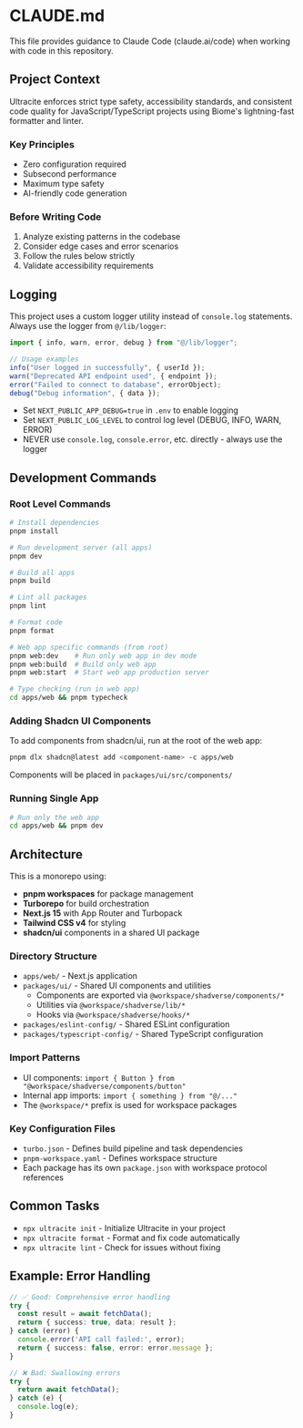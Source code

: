 # CLAUDE.md

This file provides guidance to Claude Code (claude.ai/code) when working with code in this repository.

## Project Context

Ultracite enforces strict type safety, accessibility standards, and consistent code quality for JavaScript/TypeScript projects using Biome's lightning-fast formatter and linter.

### Key Principles
- Zero configuration required
- Subsecond performance
- Maximum type safety
- AI-friendly code generation

### Before Writing Code
1. Analyze existing patterns in the codebase
2. Consider edge cases and error scenarios
3. Follow the rules below strictly
4. Validate accessibility requirements


## Logging

This project uses a custom logger utility instead of `console.log` statements. Always use the logger from `@/lib/logger`:

```typescript
import { info, warn, error, debug } from "@/lib/logger";

// Usage examples
info("User logged in successfully", { userId });
warn("Deprecated API endpoint used", { endpoint });
error("Failed to connect to database", errorObject);
debug("Debug information", { data });
```

- Set `NEXT_PUBLIC_APP_DEBUG=true` in `.env` to enable logging
- Set `NEXT_PUBLIC_LOG_LEVEL` to control log level (DEBUG, INFO, WARN, ERROR)
- NEVER use `console.log`, `console.error`, etc. directly - always use the logger

## Development Commands

### Root Level Commands

```bash
# Install dependencies
pnpm install

# Run development server (all apps)
pnpm dev

# Build all apps
pnpm build

# Lint all packages
pnpm lint

# Format code
pnpm format

# Web app specific commands (from root)
pnpm web:dev    # Run only web app in dev mode
pnpm web:build  # Build only web app
pnpm web:start  # Start web app production server

# Type checking (run in web app)
cd apps/web && pnpm typecheck
```

### Adding Shadcn UI Components

To add components from shadcn/ui, run at the root of the web app:

```bash
pnpm dlx shadcn@latest add <component-name> -c apps/web
```

Components will be placed in `packages/ui/src/components/`

### Running Single App

```bash
# Run only the web app
cd apps/web && pnpm dev
```

## Architecture

This is a monorepo using:

- **pnpm workspaces** for package management
- **Turborepo** for build orchestration
- **Next.js 15** with App Router and Turbopack
- **Tailwind CSS v4** for styling
- **shadcn/ui** components in a shared UI package

### Directory Structure

- `apps/web/` - Next.js application
- `packages/ui/` - Shared UI components and utilities
  - Components are exported via `@workspace/shadverse/components/*`
  - Utilities via `@workspace/shadverse/lib/*`
  - Hooks via `@workspace/shadverse/hooks/*`
- `packages/eslint-config/` - Shared ESLint configuration
- `packages/typescript-config/` - Shared TypeScript configuration

### Import Patterns

- UI components: `import { Button } from "@workspace/shadverse/components/button"`
- Internal app imports: `import { something } from "@/..."`
- The `@workspace/*` prefix is used for workspace packages

### Key Configuration Files

- `turbo.json` - Defines build pipeline and task dependencies
- `pnpm-workspace.yaml` - Defines workspace structure
- Each package has its own `package.json` with workspace protocol references

## Common Tasks
- `npx ultracite init` - Initialize Ultracite in your project
- `npx ultracite format` - Format and fix code automatically
- `npx ultracite lint` - Check for issues without fixing

## Example: Error Handling
```typescript
// ✅ Good: Comprehensive error handling
try {
  const result = await fetchData();
  return { success: true, data: result };
} catch (error) {
  console.error('API call failed:', error);
  return { success: false, error: error.message };
}

// ❌ Bad: Swallowing errors
try {
  return await fetchData();
} catch (e) {
  console.log(e);
}
```
